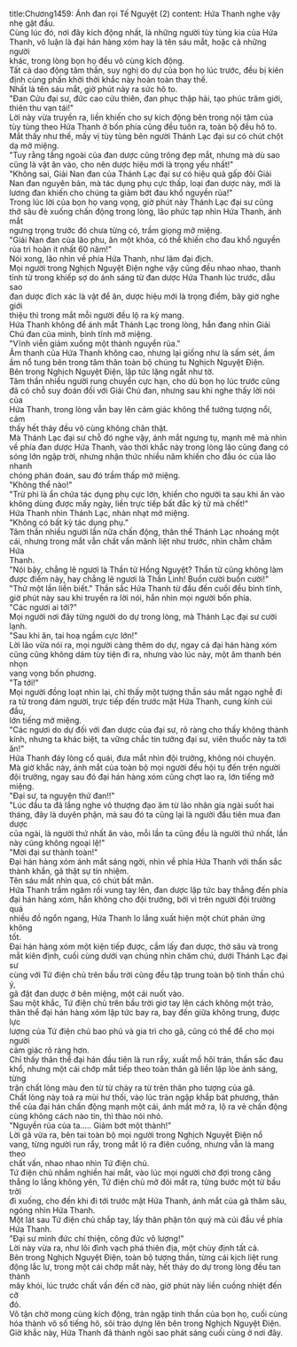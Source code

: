 title:Chương1459: Ánh đan rọi Tế Nguyệt (2)
content:
Hứa Thanh nghe vậy nhẹ gật đầu.<br>Cùng lúc đó, nơi đây kích động nhất, là những người tùy tùng kia của Hứa<br>Thanh, vô luận là đại hán hàng xóm hay là tên sáu mắt, hoặc cả những người<br>khác, trong lòng bọn họ đều vô cùng kích động.<br>Tất cả dao động tâm thần, suy nghị do dự của bọn họ lúc trước, đều bị kiên<br>định cùng phấn khởi thời khắc này hoàn toàn thay thế.<br>Nhất là tên sáu mắt, giờ phút này ra sức hô to.<br>"Đan Cửu đại sư, đức cao cửu thiên, đan phục thập hải, tạo phúc trăm giới,<br>thiên thu vạn tái!"<br>Lời này vừa truyền ra, liền khiến cho sự kích động bên trong nội tâm của<br>tùy tùng theo Hứa Thanh ở bốn phía cũng đều tuôn ra, toàn bộ đều hô to.<br>Mắt thấy như thế, mấy vị tùy tùng bên người Thánh Lạc đại sư có chút chột<br>dạ mở miệng.<br>"Tuy rằng tầng ngoài của đan dược cũng trông đẹp mắt, nhưng mà dù sao<br>cũng là vật ăn vào, cho nên dược hiệu mới là trọng yếu nhất!"<br>"Không sai, Giải Nan đan của Thánh Lạc đại sư có hiệu quả gấp đôi Giải<br>Nan đan nguyên bản, mà tác dụng phụ cực thấp, loại đan dược này, mới là<br>lương đan khiến cho chúng ta giảm bớt đau khổ nguyền rủa!"<br>Trong lúc lời của bọn họ vang vọng, giờ phút này Thánh Lạc đại sư cũng<br>thở sâu đè xuống chấn động trong lòng, lão phức tạp nhìn Hứa Thanh, ánh mắt<br>ngưng trọng trước đó chưa từng có, trầm giọng mở miệng.<br>"Giải Nan đan của lão phu, ăn một khỏa, có thể khiến cho đau khổ nguyền<br>rủa trì hoãn ít nhất 60 năm!"<br>Nói xong, lão nhìn về phía Hứa Thanh, như lâm đại địch.<br>Mọi người trong Nghịch Nguyệt Điện nghe vậy cũng đều nhao nhao, thanh<br>tỉnh từ trong khiếp sợ do ánh sáng từ đan dược Hứa Thanh lúc trước, dẫu sao<br>đan dược đích xác là vật để ăn, dược hiệu mới là trọng điểm, bây giờ nghe giới<br>thiệu thì trong mắt mỗi người đều lộ ra kỳ mang.<br>Hứa Thanh không để ánh mắt Thánh Lạc trong lòng, hắn đang nhìn Giải<br>Chú đan của mình, bình tĩnh mở miệng.<br>"Vĩnh viễn giảm xuống một thành nguyền rủa."<br>Âm thanh của Hứa Thanh không cao, nhưng lại giống như là sấm sét, ầm<br>ầm nổ tung bên trong tâm thân toàn bộ chúng tu Nghịch Nguyệt Điện.<br>Bên trong Nghịch Nguyệt Điện, lập tức lặng ngắt như tờ.<br>Tâm thần nhiều người rung chuyển cực hạn, cho dù bọn họ lúc trước cũng<br>đã có chỗ suy đoán đối với Giải Chú đan, nhưng sau khi nghe thấy lời nói của<br>Hứa Thanh, trong lòng vẫn bay lên cảm giác không thể tưởng tượng nổi, cảm<br>thấy hết thảy đều vô cùng không chân thật.<br>Mà Thánh Lạc đại sư chỗ đó nghe vậy, ánh mắt ngưng tụ, mạnh mẽ mà nhìn<br>về phía đan dược Hứa Thanh, vào thời khắc này trong lòng lão cũng đang có<br>sóng lớn ngập trời, nhưng nhận thức nhiều năm khiến cho đầu óc của lão nhanh<br>chóng phán đoán, sau đó trầm thấp mở miệng.<br>"Không thể nào!"<br>"Trừ phi là ẩn chứa tác dụng phụ cực lớn, khiến cho người ta sau khi ăn vào<br>không dùng được mấy ngày, liền trực tiếp bất đắc kỳ tử mà chết!"<br>Hứa Thanh nhìn Thánh Lạc, nhàn nhạt mở miệng.<br>"Không có bất kỳ tác dụng phụ."<br>Tâm thần nhiều người lần nữa chấn động, thân thể Thánh Lạc nhoáng một<br>cái, nhưng trong mắt vẫn chất vấn mãnh liệt như trước, nhìn chằm chằm Hứa<br>Thanh.<br>"Nói bậy, chẳng lẽ ngươi là Thần tử Hồng Nguyệt? Thần tử cũng không làm<br>được điểm này, hay chẳng lẽ ngươi là Thần Linh! Buồn cười buồn cười!"<br>"Thử một lần liền biết." Thần sắc Hứa Thanh từ đầu đến cuối đều bình tĩnh,<br>giờ phút này sau khi truyền ra lời nói, hắn nhìn mọi người bốn phía.<br>"Các ngươi ai tới?"<br>Mọi người nơi đây từng người do dự trong lòng, mà Thánh Lạc đại sư cười<br>lạnh.<br>"Sau khi ăn, tai hoạ ngầm cực lớn!"<br>Lời lão vừa nói ra, mọi người càng thêm do dự, ngay cả đại hán hàng xóm<br>cũng cũng không dám tùy tiện đi ra, nhưng vào lúc này, một âm thanh bén nhọn<br>vang vọng bốn phương.<br>"Ta tới!"<br>Mọi người đồng loạt nhìn lại, chỉ thấy một tượng thần sáu mắt ngạo nghễ đi<br>ra từ trong đám người, trực tiếp đến trước mặt Hứa Thanh, cung kính cúi đầu,<br>lớn tiếng mở miệng.<br>"Các ngươi do dự đối với đan dược của đại sư, rõ ràng cho thấy không thành<br>kính, nhưng ta khác biệt, ta vững chắc tin tưởng đại sư, viên thuốc này ta tới<br>ăn!"<br>Hứa Thanh đáy lòng cổ quái, đưa mắt nhìn đội trưởng, không nói chuyện.<br>Mà giờ khắc này, ánh mắt của toàn bộ mọi người đều hội tụ đến trên người<br>đội trưởng, ngay sau đó đại hán hàng xóm cũng chợt lao ra, lớn tiếng mở miệng.<br>"Đại sư, ta nguyện thử đan!!"<br>"Lúc đầu ta đã lắng nghe vô thượng đạo âm từ lão nhân gia ngài suốt hai<br>tháng, đây là duyên phận, mà sau đó ta cũng lại là người đầu tiên mua đan dược<br>của ngài, là người thứ nhất ăn vào, mỗi lần ta cũng đều là người thứ nhất, lần<br>này cũng không ngoại lệ!"<br>"Mời đại sư thành toàn!"<br>Đại hán hàng xóm ánh mắt sáng ngời, nhìn về phía Hứa Thanh với thần sắc<br>thành khẩn, gã thật sự tín nhiệm.<br>Tên sáu mắt nhìn qua, có chút bất mãn.<br>Hứa Thanh trầm ngâm rồi vung tay lên, đan dược lập tức bay thẳng đến phía<br>đại hán hàng xóm, hắn không cho đội trưởng, bởi vì trên người đội trưởng quá<br>nhiều đồ ngổn ngang, Hứa Thanh lo lắng xuất hiện một chút phản ứng không<br>tốt.<br>Đại hán hàng xóm một kiện tiếp được, cầm lấy đan dược, thở sâu và trong<br>mắt kiên định, cuối cùng dưới vạn chúng nhìn chăm chú, dưới Thánh Lạc đại sư<br>cùng với Tứ điện chủ trên bầu trời cũng đều tập trung toàn bộ tinh thần chú ý,<br>gã đặt đan dược ở bên miệng, một cái nuốt vào.<br>Sau một khắc, Tứ điện chủ trên bầu trời giơ tay lên cách không một trảo,<br>thân thể đại hán hàng xóm lập tức bay ra, bay đến giữa không trung, được lực<br>lượng của Tứ điện chủ bao phủ và gia trì cho gã, cũng có thể để cho mọi người<br>cảm giác rõ ràng hơn.<br>Chỉ thấy thân thể đại hán đầu tiên là run rẩy, xuất mồ hôi trán, thần sắc đau<br>khổ, nhưng một cái chớp mắt tiếp theo toàn thân gã liền lập lòe ánh sáng, từng<br>trận chất lỏng màu đen từ từ chảy ra từ trên thân pho tượng của gã.<br>Chất lỏng này toả ra mùi hư thối, vào lúc tràn ngập khắp bát phương, thân<br>thể của đại hán chấn động mạnh một cái, ánh mắt mở ra, lộ ra vẻ chấn động<br>cùng không cách nào tin, thì thào nói nhỏ.<br>"Nguyền rủa của ta..... Giảm bớt một thành!"<br>Lời gã vừa ra, bên tai toàn bộ mọi người trong Nghịch Nguyệt Điện nổ<br>vang, từng người run rẩy, trong mắt lộ ra điên cuồng, nhưng vẫn là mang theo<br>chất vấn, nhao nhao nhìn Tứ điện chủ.<br>Tứ điện chủ nhắm nghiền hai mắt, vào lúc mọi người chờ đợi trong căng<br>thẳng lo lắng không yên, Tứ điện chủ mở đôi mắt ra, từng bước một từ bầu trời<br>đi xuống, cho đến khi đi tới trước mặt Hứa Thanh, ánh mắt của gã thâm sâu,<br>ngóng nhìn Hứa Thanh.<br>Một lát sau Tứ điện chủ chắp tay, lấy thân phận tôn quý mà cúi đầu về phía<br>Hứa Thanh.<br>"Đại sư minh đức chí thiện, công đức vô lượng!"<br>Lời này vừa ra, như lôi đình vạch phá thiên địa, một chùy định tất cả.<br>Bên trong Nghịch Nguyệt Điện, toàn bộ tượng thần, từng cái kịch liệt rung<br>động lắc lư, trong một cái chớp mắt này, hết thảy do dự trong lòng đều tan thành<br>mây khói, lúc trước chất vấn đến cỡ nào, giờ phút này liền cuồng nhiệt đến cỡ<br>đó.<br>Vô tận chờ mong cùng kích động, tràn ngập tinh thần của bọn họ, cuối cùng<br>hóa thành vô số tiếng hô, sôi trào dựng lên bên trong Nghịch Nguyệt Điện.<br>Giờ khắc này, Hứa Thanh đã thành ngôi sao phát sáng cuối cùng ở nơi đây.
